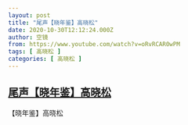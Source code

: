 ```yaml
---
layout: post
title: "尾声【晓年鉴】高晓松"
date: 2020-10-30T12:12:24.000Z
author: 空镜
from: https://www.youtube.com/watch?v=oRvRCAR0wPM
tags: [ 高晓松 ]
categories: [ 高晓松 ]
---
```

<!--1604059944000-->
[尾声【晓年鉴】高晓松](https://www.youtube.com/watch?v=oRvRCAR0wPM)
------

<div>
【晓年鉴】高晓松
</div>

